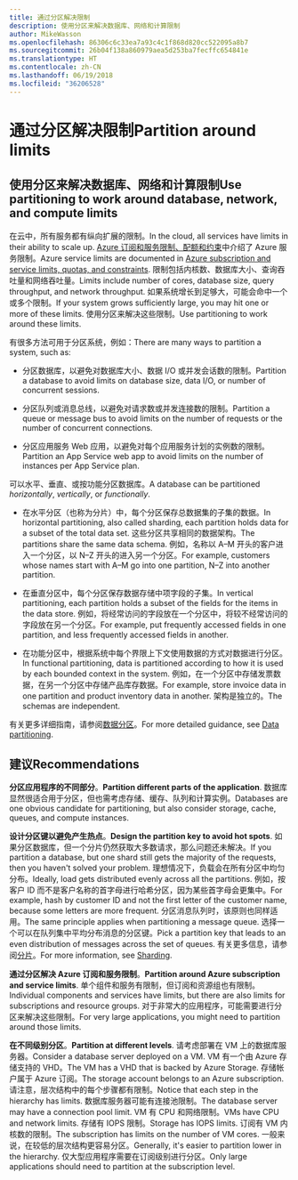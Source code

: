 ```yaml
---
title: 通过分区解决限制
description: 使用分区来解决数据库、网络和计算限制
author: MikeWasson
ms.openlocfilehash: 86306c6c33ea7a93c4c1f868d820cc522095a8b7
ms.sourcegitcommit: 26b04f138a860979aea5d253ba7fecffc654841e
ms.translationtype: HT
ms.contentlocale: zh-CN
ms.lasthandoff: 06/19/2018
ms.locfileid: "36206528"
---
```

# <a name="partition-around-limits"></a><span data-ttu-id="c9ca3-103">通过分区解决限制</span><span class="sxs-lookup"><span data-stu-id="c9ca3-103">Partition around limits</span></span>

## <a name="use-partitioning-to-work-around-database-network-and-compute-limits"></a><span data-ttu-id="c9ca3-104">使用分区来解决数据库、网络和计算限制</span><span class="sxs-lookup"><span data-stu-id="c9ca3-104">Use partitioning to work around database, network, and compute limits</span></span>

<span data-ttu-id="c9ca3-105">在云中，所有服务都有纵向扩展的限制。</span><span class="sxs-lookup"><span data-stu-id="c9ca3-105">In the cloud, all services have limits in their ability to scale up.</span></span> <span data-ttu-id="c9ca3-106">[Azure 订阅和服务限制、配额和约束][azure-limits]中介绍了 Azure 服务限制。</span><span class="sxs-lookup"><span data-stu-id="c9ca3-106">Azure service limits are documented in [Azure subscription and service limits, quotas, and constraints][azure-limits].</span></span> <span data-ttu-id="c9ca3-107">限制包括内核数、数据库大小、查询吞吐量和网络吞吐量。</span><span class="sxs-lookup"><span data-stu-id="c9ca3-107">Limits include number of cores, database size, query throughput, and network throughput.</span></span> <span data-ttu-id="c9ca3-108">如果系统增长到足够大，可能会命中一个或多个限制。</span><span class="sxs-lookup"><span data-stu-id="c9ca3-108">If your system grows sufficiently large, you may hit one or more of these limits.</span></span> <span data-ttu-id="c9ca3-109">使用分区来解决这些限制。</span><span class="sxs-lookup"><span data-stu-id="c9ca3-109">Use partitioning to work around these limits.</span></span>

<span data-ttu-id="c9ca3-110">有很多方法可用于分区系统，例如：</span><span class="sxs-lookup"><span data-stu-id="c9ca3-110">There are many ways to partition a system, such as:</span></span>

- <span data-ttu-id="c9ca3-111">分区数据库，以避免对数据库大小、数据 I/O 或并发会话数的限制。</span><span class="sxs-lookup"><span data-stu-id="c9ca3-111">Partition a database to avoid limits on database size, data I/O, or number of concurrent sessions.</span></span>

- <span data-ttu-id="c9ca3-112">分区队列或消息总线，以避免对请求数或并发连接数的限制。</span><span class="sxs-lookup"><span data-stu-id="c9ca3-112">Partition a queue or message bus to avoid limits on the number of requests or the number of concurrent connections.</span></span>

- <span data-ttu-id="c9ca3-113">分区应用服务 Web 应用，以避免对每个应用服务计划的实例数的限制。</span><span class="sxs-lookup"><span data-stu-id="c9ca3-113">Partition an App Service web app to avoid limits on the number of instances per App Service plan.</span></span> 

<span data-ttu-id="c9ca3-114">可以水平、垂直、或按功能分区数据库。</span><span class="sxs-lookup"><span data-stu-id="c9ca3-114">A database can be partitioned *horizontally*, *vertically*, or *functionally*.</span></span>

- <span data-ttu-id="c9ca3-115">在水平分区（也称为分片）中，每个分区保存总数据集的子集的数据。</span><span class="sxs-lookup"><span data-stu-id="c9ca3-115">In horizontal partitioning, also called sharding, each partition holds data for a subset of the total data set.</span></span> <span data-ttu-id="c9ca3-116">这些分区共享相同的数据架构。</span><span class="sxs-lookup"><span data-stu-id="c9ca3-116">The partitions share the same data schema.</span></span> <span data-ttu-id="c9ca3-117">例如，名称以 A&ndash;M 开头的客户进入一个分区，以 N&ndash;Z 开头的进入另一个分区。</span><span class="sxs-lookup"><span data-stu-id="c9ca3-117">For example, customers whose names start with A&ndash;M go into one partition, N&ndash;Z into another partition.</span></span>

- <span data-ttu-id="c9ca3-118">在垂直分区中，每个分区保存数据存储中项字段的子集。</span><span class="sxs-lookup"><span data-stu-id="c9ca3-118">In vertical partitioning, each partition holds a subset of the fields for the items in the data store.</span></span> <span data-ttu-id="c9ca3-119">例如，将经常访问的字段放在一个分区中，将较不经常访问的字段放在另一个分区。</span><span class="sxs-lookup"><span data-stu-id="c9ca3-119">For example, put frequently accessed fields in one partition, and less frequently accessed fields in another.</span></span>

- <span data-ttu-id="c9ca3-120">在功能分区中，根据系统中每个界限上下文使用数据的方式对数据进行分区。</span><span class="sxs-lookup"><span data-stu-id="c9ca3-120">In functional partitioning, data is partitioned according to how it is used by each bounded context in the system.</span></span> <span data-ttu-id="c9ca3-121">例如，在一个分区中存储发票数据，在另一个分区中存储产品库存数据。</span><span class="sxs-lookup"><span data-stu-id="c9ca3-121">For example, store invoice data in one partition and product inventory data in another.</span></span> <span data-ttu-id="c9ca3-122">架构是独立的。</span><span class="sxs-lookup"><span data-stu-id="c9ca3-122">The schemas are independent.</span></span>

<span data-ttu-id="c9ca3-123">有关更多详细指南，请参阅[数据分区][data-partitioning-guidance]。</span><span class="sxs-lookup"><span data-stu-id="c9ca3-123">For more detailed guidance, see [Data partitioning][data-partitioning-guidance].</span></span>

## <a name="recommendations"></a><span data-ttu-id="c9ca3-124">建议</span><span class="sxs-lookup"><span data-stu-id="c9ca3-124">Recommendations</span></span>

<span data-ttu-id="c9ca3-125">**分区应用程序的不同部分**。</span><span class="sxs-lookup"><span data-stu-id="c9ca3-125">**Partition different parts of the application**.</span></span> <span data-ttu-id="c9ca3-126">数据库显然很适合用于分区，但也需考虑存储、缓存、队列和计算实例。</span><span class="sxs-lookup"><span data-stu-id="c9ca3-126">Databases are one obvious candidate for partitioning, but also consider storage, cache, queues, and compute instances.</span></span>

<span data-ttu-id="c9ca3-127">**设计分区键以避免产生热点**。</span><span class="sxs-lookup"><span data-stu-id="c9ca3-127">**Design the partition key to avoid hot spots**.</span></span> <span data-ttu-id="c9ca3-128">如果分区数据库，但一个分片仍然获取大多数请求，那么问题还未解决。</span><span class="sxs-lookup"><span data-stu-id="c9ca3-128">If you partition a database, but one shard still gets the majority of the requests, then you haven't solved your problem.</span></span> <span data-ttu-id="c9ca3-129">理想情况下，负载会在所有分区中均匀分布。</span><span class="sxs-lookup"><span data-stu-id="c9ca3-129">Ideally, load gets distributed evenly across all the partitions.</span></span> <span data-ttu-id="c9ca3-130">例如，按客户 ID 而不是客户名称的首字母进行哈希分区，因为某些首字母会更集中。</span><span class="sxs-lookup"><span data-stu-id="c9ca3-130">For example, hash by customer ID and not the first letter of the customer name, because some letters are more frequent.</span></span> <span data-ttu-id="c9ca3-131">分区消息队列时，该原则也同样适用。</span><span class="sxs-lookup"><span data-stu-id="c9ca3-131">The same principle applies when partitioning a message queue.</span></span> <span data-ttu-id="c9ca3-132">选择一个可以在队列集中平均分布消息的分区键。</span><span class="sxs-lookup"><span data-stu-id="c9ca3-132">Pick a partition key that leads to an even distribution of messages across the set of queues.</span></span> <span data-ttu-id="c9ca3-133">有关更多信息，请参阅[分片][sharding]。</span><span class="sxs-lookup"><span data-stu-id="c9ca3-133">For more information, see [Sharding][sharding].</span></span>

<span data-ttu-id="c9ca3-134">**通过分区解决 Azure 订阅和服务限制**。</span><span class="sxs-lookup"><span data-stu-id="c9ca3-134">**Partition around Azure subscription and service limits**.</span></span> <span data-ttu-id="c9ca3-135">单个组件和服务有限制，但订阅和资源组也有限制。</span><span class="sxs-lookup"><span data-stu-id="c9ca3-135">Individual components and services have limits, but there are also limits for subscriptions and resource groups.</span></span> <span data-ttu-id="c9ca3-136">对于非常大的应用程序，可能需要进行分区来解决这些限制。</span><span class="sxs-lookup"><span data-stu-id="c9ca3-136">For very large applications, you might need to partition around those limits.</span></span>  

<span data-ttu-id="c9ca3-137">**在不同级别分区**。</span><span class="sxs-lookup"><span data-stu-id="c9ca3-137">**Partition at different levels**.</span></span> <span data-ttu-id="c9ca3-138">请考虑部署在 VM 上的数据库服务器。</span><span class="sxs-lookup"><span data-stu-id="c9ca3-138">Consider a database server deployed on a VM.</span></span> <span data-ttu-id="c9ca3-139">VM 有一个由 Azure 存储支持的 VHD。</span><span class="sxs-lookup"><span data-stu-id="c9ca3-139">The VM has a VHD that is backed by Azure Storage.</span></span> <span data-ttu-id="c9ca3-140">存储帐户属于 Azure 订阅。</span><span class="sxs-lookup"><span data-stu-id="c9ca3-140">The storage account belongs to an Azure subscription.</span></span> <span data-ttu-id="c9ca3-141">请注意，层次结构中的每个步骤都有限制。</span><span class="sxs-lookup"><span data-stu-id="c9ca3-141">Notice that each step in the hierarchy has limits.</span></span> <span data-ttu-id="c9ca3-142">数据库服务器可能有连接池限制。</span><span class="sxs-lookup"><span data-stu-id="c9ca3-142">The database server may have a connection pool limit.</span></span> <span data-ttu-id="c9ca3-143">VM 有 CPU 和网络限制。</span><span class="sxs-lookup"><span data-stu-id="c9ca3-143">VMs have CPU and network limits.</span></span> <span data-ttu-id="c9ca3-144">存储有 IOPS 限制。</span><span class="sxs-lookup"><span data-stu-id="c9ca3-144">Storage has IOPS limits.</span></span> <span data-ttu-id="c9ca3-145">订阅有 VM 内核数的限制。</span><span class="sxs-lookup"><span data-stu-id="c9ca3-145">The subscription has limits on the number of VM cores.</span></span> <span data-ttu-id="c9ca3-146">一般来说，在较低的层次结构更容易分区。</span><span class="sxs-lookup"><span data-stu-id="c9ca3-146">Generally, it's easier to partition lower in the hierarchy.</span></span> <span data-ttu-id="c9ca3-147">仅大型应用程序需要在订阅级别进行分区。</span><span class="sxs-lookup"><span data-stu-id="c9ca3-147">Only large applications should need to partition at the subscription level.</span></span> 

<!-- links -->

[azure-limits]: /azure/azure-subscription-service-limits
[data-partitioning-guidance]: ../../best-practices/data-partitioning.md
[sharding]: ../../patterns/sharding.md

 